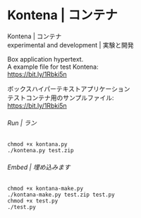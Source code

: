 # Kontena | コンテナ
Kontena | コンテナ  
experimental and development | 実験と開発

Box application hypertext.  
A example file for test Kontena:  
https://bit.ly/1Rbki5n

ボックスハイパーテキストアプリケーション  
テストコンテナ用のサンプルファイル:  
https://bit.ly/1Rbki5n


###### Run | ラン
```
chmod +x kontana.py
./kontena.py test.zip
```

###### Embed | 埋め込みます
```
chmod +x kontana-make.py
./kontana-make.py test.zip test.py
chmod +x test.py
./test.py
```
